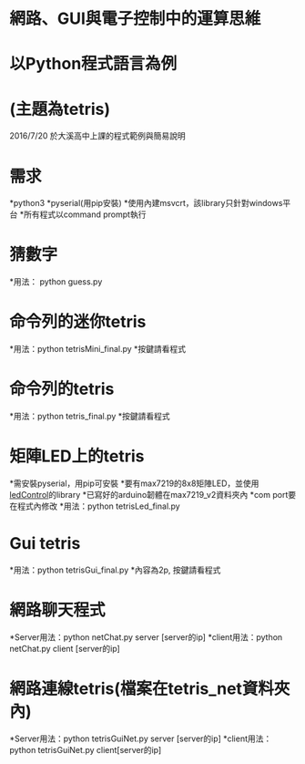 # 網路、GUI與電子控制中的運算思維
# 以Python程式語言為例
# (主題為tetris)

2016/7/20 於大溪高中上課的程式範例與簡易說明

# 需求
*python3
*pyserial(用pip安裝)
*使用內建msvcrt，該library只針對windows平台
*所有程式以command prompt執行

# 猜數字
*用法： python guess.py

# 命令列的迷你tetris
*用法：python tetrisMini_final.py
*按鍵請看程式

# 命令列的tetris
*用法：python tetris_final.py
*按鍵請看程式

# 矩陣LED上的tetris
*需安裝pyserial，用pip可安裝
*要有max7219的8x8矩陣LED，並使用[ledControl](http://playground.arduino.cc/Main/LedControl)的library
*已寫好的arduino韌體在max7219_v2資料夾內
*com port要在程式內修改
*用法：python tetrisLed_final.py

# Gui tetris
*用法：python tetrisGui_final.py 
*內容為2p, 按鍵請看程式

# 網路聊天程式
*Server用法：python netChat.py server [server的ip]
*client用法：python netChat.py client [server的ip] 

# 網路連線tetris(檔案在tetris_net資料夾內)
*Server用法：python tetrisGuiNet.py server [server的ip]
*client用法：python tetrisGuiNet.py client[server的ip]




